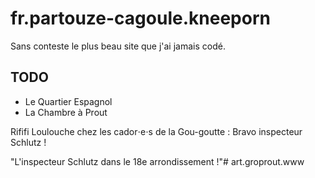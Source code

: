 # fr.partouze-cagoule.kneeporn

Sans conteste le plus beau site que j'ai jamais codé.

## TODO

- Le Quartier Espagnol
- La Chambre à Prout

Rififi Loulouche chez les cador⋅e⋅s de la Gou-goutte : Bravo inspecteur Schlutz !

"L'inspecteur  Schlutz dans le 18e arrondissement !"# art.groprout.www
